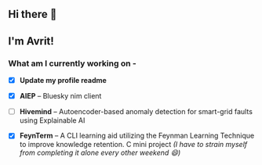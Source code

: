 ## Hi there 👋
## I'm Avrit!


### What am I currently working on - 
- [x] **Update my profile readme**
      
- [x] **AIEP** – Bluesky nim client
      
- [ ] **Hivemind** – Autoencoder-based anomaly detection for smart-grid faults using Explainable AI
      
- [x] **FeynTerm** – A CLI learning aid utilizing the Feynman Learning Technique to improve knowledge retention. C mini project *(I have to strain myself from completing it alone every other weekend 😄)*  

<!--
**DukeAvi/DukeAvi** is a ✨ _special_ ✨ repository because its `README.md` (this file) appears on your GitHub profile.

Here are some ideas to get you started:

- 🔭 I’m currently working on ...
- 🌱 I’m currently learning ...
- 👯 I’m looking to collaborate on ...
- 🤔 I’m looking for help with ...
- 💬 Ask me about ...
- 📫 How to reach me: ...
- 😄 Pronouns: ...
- ⚡ Fun fact: ...
-->
